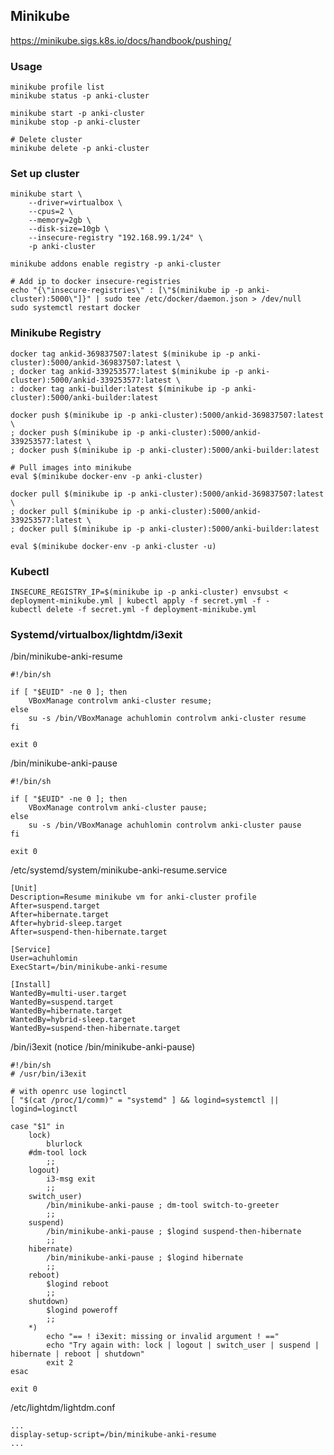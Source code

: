 ## Minikube

https://minikube.sigs.k8s.io/docs/handbook/pushing/  

### Usage

    minikube profile list
    minikube status -p anki-cluster

    minikube start -p anki-cluster
    minikube stop -p anki-cluster
    
    # Delete cluster
    minikube delete -p anki-cluster

### Set up cluster

    minikube start \
        --driver=virtualbox \
        --cpus=2 \
        --memory=2gb \
        --disk-size=10gb \
        --insecure-registry "192.168.99.1/24" \
        -p anki-cluster
        
    minikube addons enable registry -p anki-cluster
    
    # Add ip to docker insecure-registries
    echo "{\"insecure-registries\" : [\"$(minikube ip -p anki-cluster):5000\"]}" | sudo tee /etc/docker/daemon.json > /dev/null
    sudo systemctl restart docker
    
### Minikube Registry

    docker tag ankid-369837507:latest $(minikube ip -p anki-cluster):5000/ankid-369837507:latest \
    ; docker tag ankid-339253577:latest $(minikube ip -p anki-cluster):5000/ankid-339253577:latest \
    : docker tag anki-builder:latest $(minikube ip -p anki-cluster):5000/anki-builder:latest
    
    docker push $(minikube ip -p anki-cluster):5000/ankid-369837507:latest \
    ; docker push $(minikube ip -p anki-cluster):5000/ankid-339253577:latest \
    ; docker push $(minikube ip -p anki-cluster):5000/anki-builder:latest
    
    # Pull images into minikube
    eval $(minikube docker-env -p anki-cluster)
    
    docker pull $(minikube ip -p anki-cluster):5000/ankid-369837507:latest \
    ; docker pull $(minikube ip -p anki-cluster):5000/ankid-339253577:latest \
    ; docker pull $(minikube ip -p anki-cluster):5000/anki-builder:latest
    
    eval $(minikube docker-env -p anki-cluster -u)
    
### Kubectl

    INSECURE_REGISTRY_IP=$(minikube ip -p anki-cluster) envsubst < deployment-minikube.yml | kubectl apply -f secret.yml -f -
    kubectl delete -f secret.yml -f deployment-minikube.yml
    
### Systemd/virtualbox/lightdm/i3exit

/bin/minikube-anki-resume

    #!/bin/sh
    
    if [ "$EUID" -ne 0 ]; then
        VBoxManage controlvm anki-cluster resume;
    else
        su -s /bin/VBoxManage achuhlomin controlvm anki-cluster resume
    fi
    
    exit 0
    
/bin/minikube-anki-pause

    #!/bin/sh
    
    if [ "$EUID" -ne 0 ]; then
        VBoxManage controlvm anki-cluster pause;
    else
        su -s /bin/VBoxManage achuhlomin controlvm anki-cluster pause
    fi
    
    exit 0

/etc/systemd/system/minikube-anki-resume.service

    [Unit]
    Description=Resume minikube vm for anki-cluster profile
    After=suspend.target
    After=hibernate.target
    After=hybrid-sleep.target
    After=suspend-then-hibernate.target
    
    [Service]
    User=achuhlomin
    ExecStart=/bin/minikube-anki-resume
    
    [Install]
    WantedBy=multi-user.target
    WantedBy=suspend.target
    WantedBy=hibernate.target
    WantedBy=hybrid-sleep.target
    WantedBy=suspend-then-hibernate.target
    
/bin/i3exit (notice /bin/minikube-anki-pause)

    #!/bin/sh
    # /usr/bin/i3exit
    
    # with openrc use loginctl
    [ "$(cat /proc/1/comm)" = "systemd" ] && logind=systemctl || logind=loginctl
    
    case "$1" in
        lock)
            blurlock
    	#dm-tool lock
            ;;
        logout)
            i3-msg exit
            ;;
        switch_user)
            /bin/minikube-anki-pause ; dm-tool switch-to-greeter
            ;;
        suspend)
            /bin/minikube-anki-pause ; $logind suspend-then-hibernate
            ;;
        hibernate)
            /bin/minikube-anki-pause ; $logind hibernate
            ;;
        reboot)
            $logind reboot
            ;;
        shutdown)
            $logind poweroff
            ;;
        *)
            echo "== ! i3exit: missing or invalid argument ! =="
            echo "Try again with: lock | logout | switch_user | suspend | hibernate | reboot | shutdown"
            exit 2
    esac
    
    exit 0

/etc/lightdm/lightdm.conf

    ...
    display-setup-script=/bin/minikube-anki-resume
    ...
